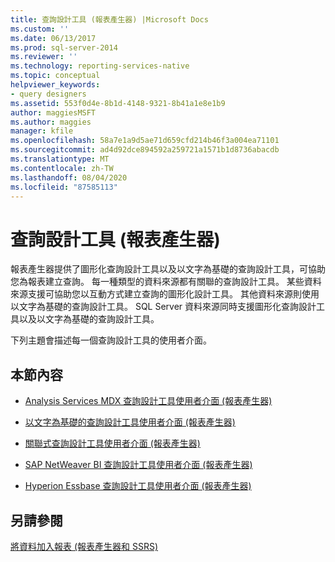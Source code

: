 ```yaml
---
title: 查詢設計工具 (報表產生器) |Microsoft Docs
ms.custom: ''
ms.date: 06/13/2017
ms.prod: sql-server-2014
ms.reviewer: ''
ms.technology: reporting-services-native
ms.topic: conceptual
helpviewer_keywords:
- query designers
ms.assetid: 553f0d4e-8b1d-4148-9321-8b41a1e8e1b9
author: maggiesMSFT
ms.author: maggies
manager: kfile
ms.openlocfilehash: 58a7e1a9d5ae71d659cfd214b46f3a004ea71101
ms.sourcegitcommit: ad4d92dce894592a259721a1571b1d8736abacdb
ms.translationtype: MT
ms.contentlocale: zh-TW
ms.lasthandoff: 08/04/2020
ms.locfileid: "87585113"
---
```

# <a name="query-designers-report-builder"></a>查詢設計工具 (報表產生器)
  報表產生器提供了圖形化查詢設計工具以及以文字為基礎的查詢設計工具，可協助您為報表建立查詢。 每一種類型的資料來源都有關聯的查詢設計工具。 某些資料來源支援可協助您以互動方式建立查詢的圖形化設計工具。 其他資料來源則使用以文字為基礎的查詢設計工具。 SQL Server 資料來源同時支援圖形化查詢設計工具以及以文字為基礎的查詢設計工具。  
  
 下列主題會描述每一個查詢設計工具的使用者介面。  
  
## <a name="in-this-section"></a>本節內容  
  
-   [Analysis Services MDX 查詢設計工具使用者介面 &#40;報表產生器&#41;](../../2014/reporting-services/analysis-services-mdx-query-designer-user-interface-report-builder.md)  
  
-   [以文字為基礎的查詢設計工具使用者介面 &#40;報表產生器&#41;](report-data/text-based-query-designer-user-interface-report-builder.md)  
  
-   [關聯式查詢設計工具使用者介面 &#40;報表產生器&#41;](report-data/relational-query-designer-user-interface-report-builder.md)  
  
-   [SAP NetWeaver BI 查詢設計工具使用者介面 &#40;報表產生器&#41;](../../2014/reporting-services/sap-netweaver-bi-query-designer-user-interface-report-builder.md)  
  
-   [Hyperion Essbase 查詢設計工具使用者介面 &#40;報表產生器&#41;](../../2014/reporting-services/hyperion-essbase-query-designer-user-interface-report-builder.md)  
  
## <a name="see-also"></a>另請參閱  
 [將資料加入報表 &#40;報表產生器和 SSRS&#41;](report-data/report-datasets-ssrs.md)  
  
  
